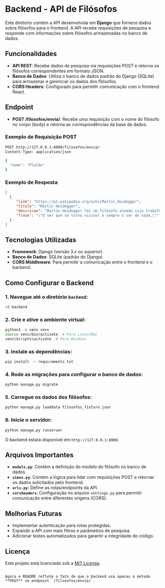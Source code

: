 # Backend - API de Filósofos

Este diretório contém a API desenvolvida em **Django** que fornece dados sobre filósofos para o frontend. A API recebe requisições de pesquisa e responde com informações sobre filósofos armazenadas no banco de dados.

## Funcionalidades

- **API REST**: Recebe dados de pesquisa via requisições POST e retorna os filósofos correspondentes em formato JSON.
- **Banco de Dados**: Utiliza o banco de dados padrão do Django (SQLite) para armazenar e gerenciar os dados dos filósofos.
- **CORS Headers**: Configurado para permitir comunicação com o frontend React.

## Endpoint

- **POST /filosofos/envia/**: Recebe uma requisição com o nome do filósofo no corpo (body) e retorna as correspondências da base de dados.

### Exemplo de Requisição POST

```bash
POST http://127.0.0.1:8000/filosofos/envia/
Content-Type: application/json

{
  "nome": "Platão"
}
```

### Exemplo de Resposta

```json
[
  {
     "link": "https://pt.wikipedia.org/wiki/Martin_Heidegger",
     "titulo": "Martin Heidegger",
     "descricao": "Martin Heidegger foi um filósofo alemão cujo trabalho influenciou significativamente a fenomenologia e a existência. Sua obra 'Ser e Tempo' explora a questão do ser e da existência humana, e seu pensamento é fundamental para a filosofia contemporânea.",
     "frase": "\"O ser que se torna visível é sempre o ser do nada.\""
  }
]
```

## Tecnologias Utilizadas

- **Framework**: Django (versão 3.x ou superior)
- **Banco de Dados**: SQLite (padrão do Django)
- **CORS Middleware**: Para permitir a comunicação entre o frontend e o backend.

## Como Configurar o Backend

### 1. Navegue até o diretório `backend`:

```bash
cd backend
```

### 2. Crie e ative o ambiente virtual:

```bash
python3 -m venv venv
source venv/bin/activate  # Para Linux/Mac
venv\Scripts\activate  # Para Windows
```

### 3. Instale as dependências:

```bash
pip install -r requirements.txt
```

### 4. Rode as migrações para configurar o banco de dados:

```bash
python manage.py migrate
```

### 5. Carregue os dados dos filósofos:

```bash
python manage.py loaddata filosofos_fixture.json
```

### 6. Inicie o servidor:

```bash
python manage.py runserver
```

O backend estará disponível em `http://127.0.0.1:8000`.

## Arquivos Importantes

- **`models.py`**: Contém a definição do modelo do filósofo no banco de dados.
- **`views.py`**: Contém a lógica para lidar com requisições POST e retornar os dados solicitados pelo frontend.
- **`urls.py`**: Define as rotas/endpoints da API.
- **`corsheaders`**: Configuração no arquivo `settings.py` para permitir comunicação entre diferentes origens (CORS).

## Melhorias Futuras

- Implementar autenticação para rotas protegidas.
- Expandir a API com mais filtros e parâmetros de pesquisa.
- Adicionar testes automatizados para garantir a integridade do código.

## Licença

Este projeto está licenciado sob a [MIT License](../LICENSE.md).
```

Agora o README reflete o fato de que o backend usa apenas o método **POST** no endpoint `/filosofos/envia/`.
